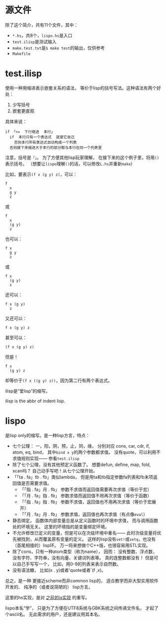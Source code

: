 # 源文件
除了这个简介，共有11个文件，其中：
 * `*.hs`，共8个，`lispo.hs`是入口
 * `test.ilisp`是测试输入
 * `make.test.txt`是`$ make test`的输出，仅供参考
 * `Makefile`

# test.ilisp
使用一种用缩进表示嵌套关系的语法，
等价于lisp的括号写法。这种语法有两个好处：
 1. 少写括号
 2. 嵌套更直观

具体来说：
```
if 「<=  下行缩进  本行」
  if  本行只有一个表达式  就是它自己
    否则本行所有表达式自动构成一个列表
  否则接下来缩进大于本行的部分都与本行在同一个列表里
```

注意，括号是`「」`。
为了方便其他lisp玩家理解，
在接下来的这个例子里，将用`()`表示括号。
（想要让`lispo`理解`()`的话，可以修改`L.hs`并重新`make`）

比如，要表示`(f x (g y) z)`，可以：
```
f
  x
  g y
  z
```
或
```
f
  x
  (g y)
  z
```
也可以：
```
f x
  g y
  z
```
或
```
f x
  (g y)
  z
```
还可以：
```
f x (g y)
  z
```
又还可以：
```
f x (g y) z
```
甚至可以：
```
(f x (g y) z)
```

但是！
```
f x
  (g y) z
```
却等价于`(f x ((g y) z))`，因为第二行有两个表达式。

ilisp是“爱lisp”的缩写。

ilisp is the abbr of indent lisp.

# lispo
是lisp only的缩写。是一种lisp方言，特点：
 * 七个公理：
    一，阳，阴，预，止，同，缘，
    分别对应
    cons, car, cdr, if, atom, eq, bind，
    其中`bind x y`的两个参数都求值。
    没有quote，可以利用不求值规则实现——
    参看`test.ilisp`
 * 除了七个公理，没有其他预定义函数了。
    想要defun, define, map, fold, scan吗？
    自己动手写吧！从七个公理开始。
 * 「「ta . fa」tb . fb」类似lambda，
    但是用ta和tb指定参数fa列表和fb末项返回值是否需要求值。
   * 「「指 . fa」月 . fb」
        参数不求值而返回值需要再次求值（等价于宏）
   * 「「月 . fa」指 . fb」
        参数求值而返回值不用再次求值（等价于函数）
   * 「「指 . fa」指 . fb」
        参数不求值，返回值也不用再次求值（等价于宏展开）
   * 「「月 . fa」月 . fb」
        参数求值，返回值也再次求值（有点像`eval`）
 * 静态绑定，
    函数体内部变量总是从定义函数时的环境中求值，
    而与调用函数处的环境无关。
    这里的环境指的是变量绑定环境。
 * 不允许修改已定义的变量，但是可以在次级环境中重名——
    此时次级变量将优先被找到，从而覆盖原有变量的定义。
    这样的lisp没有`set!`或`setq`，也没有（首尾相接的）lisp环。
    万一将来想做个C++版，也很容易用STL实现。
 * 除了cons，只有一种atom类型（称为name），
    因而：
    没有整数、浮点数，没有字符、字符串，没有向量、关键词列表等。
    真的连整数都没有！
    但是可以自己手写写一个，
    比如，用0-9的列表来表示自然数。
 * 没有语法糖，
    比如(x . y)或者'quote或者`(f ,x)。
 
总之，是一种
更接近scheme而非common lisp的，
适合教学而非大型实用软件开发的、
纯净的（或者说简陋的）
lisp方言。

这里的hs实现，是对
[之前的js实现](https://github.com/zithub2/javascript_so_so/tree/master/xue)
的重写。

lispo本名“学”，
只是为了方便在UTF8系统与GBK系统之间传递文件名，
才起了个ascii名。
无此需求的用户，还是建议用其本名。
